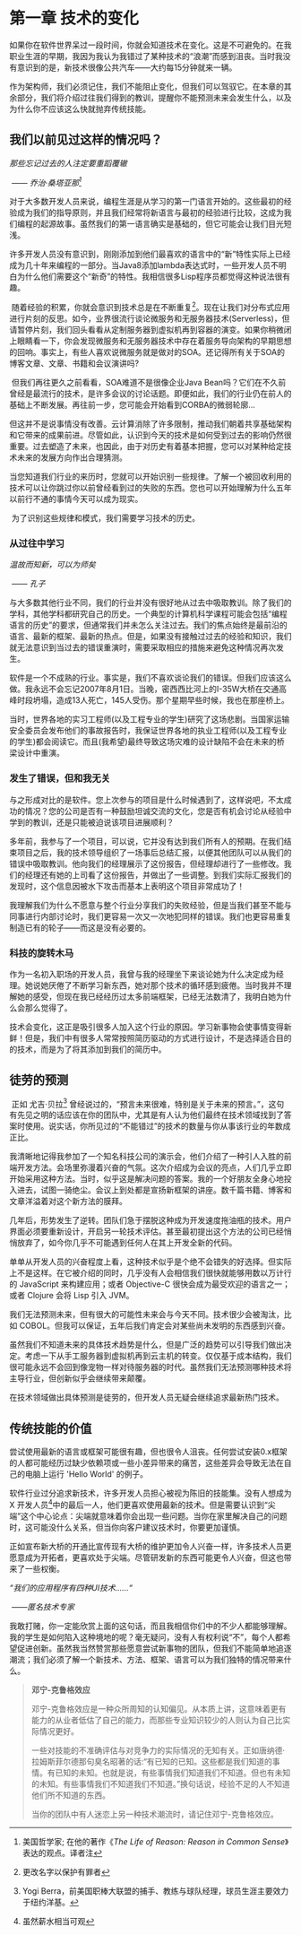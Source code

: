 # 第一章 技术的变化

​	如果你在软件世界呆过一段时间，你就会知道技术在变化。这是不可避免的。在我职业生涯的早期，我因为我认为我错过了某种技术的“浪潮”而感到沮丧。当时我没有意识到的是，新技术很像公共汽车——大约每15分钟就来一辆。

​	作为架构师，我们必须记住，我们不能阻止变化，但我们可以驾驭它。在本章的其余部分，我们将介绍过往我们得到的教训，提醒你不能预测未来会发生什么，以及为什么你不应该这么快就抛弃传统技能。

## 我们以前见过这样的情况吗？

*那些忘记过去的人注定要重蹈覆辙*

​     *—— 乔治·桑塔亚那[^1]*

​	对于大多数开发人员来说，编程生涯是从学习的第一门语言开始的。这些最初的经验成为我们的指导原则，并且我们经常将新语言与最初的经验进行比较，这成为我们编程的起源故事。虽然我们的第一语言确实是基础的，但它可能会让我们目光短浅。

​	许多开发人员没有意识到，刚刚添加到他们最喜欢的语言中的“新”特性实际上已经成为几十年来编程的一部分。当Java8添加lambda表达式时，一些开发人员不明白为什么他们需要这个“新奇”的特性。我相信很多Lisp程序员都觉得这种说法很有趣。

​	随着经验的积累，你就会意识到技术总是在不断重复[^2]。现在让我们对分布式应用进行片刻的反思。如今，业界很流行谈论微服务和无服务器技术(Serverless)，但请暂停片刻，我们回头看看从定制服务器到虚拟机再到容器的演变。如果你稍微闭上眼睛看一下，你会发现微服务和无服务器技术中存在着服务导向架构的早期思想的回响。事实上，有些人喜欢说微服务就是做对的SOA。还记得所有关于SOA的博客文章、文章、书籍和会议演讲吗?

​	但我们再往更久之前看看，SOA难道不是很像企业Java Bean吗？它们在不久前曾经是最流行的技术，是许多会议的讨论话题。即便如此，我们的行业仍在前人的基础上不断发展。再往前一步，您可能会开始看到CORBA的微弱轮廓...

​	但这并不是说事情没有改善。云计算消除了许多限制，推动我们朝着共享基础架构和它带来的成果前进。尽管如此，认识到今天的技术是如何受到过去的影响仍然很重要。过去塑造了未来，也因此，由于对历史有着基本把握，您可以对某种给定技术未来的发展方向作出合理猜测。

​	当您知道我们行业的来历时，您就可以开始识别一些规律。了解一个被回收利用的技术可以让你跳过你以前曾经看到过的失败的东西。您也可以开始理解为什么五年以前行不通的事情今天可以成为现实。  

​	为了识别这些规律和模式，我们需要学习技术的历史。

[^1]: 美国哲学家; 在他的著作《*The Life of Reason: Reason in Common Sense*》表达的观点。译者注
[^2]:更改名字以保护有罪者

### 从过往中学习

*温故而知新，可以为师矣*

​	*—— 孔子*

​	与大多数其他行业不同，我们的行业并没有很好地从过去中吸取教训。除了我们的学科，其他学科都研究自己的历史。一个典型的计算机科学课程可能会包括“编程语言的历史”的要求，但通常我们并未怎么关注过去。我们的焦点始终是最前沿的语言、最新的框架、最新的热点。但是，如果没有接触过过去的经验和知识，我们就无法意识到当过去的错误重演时，需要采取相应的措施来避免这种情况再次发生。

​	软件是一个不成熟的行业。事实是，我们不喜欢谈论我们的错误。但我们应该这么做。我永远不会忘记2007年8月1日。当晚，密西西比河上的I-35W大桥在交通高峰时段坍塌，造成13人死亡，145人受伤。那个星期早些时候，我也在那座桥上。

​	当时，世界各地的实习工程师(以及工程专业的学生)研究了这场悲剧。当国家运输安全委员会发布他们的事故报告时，我保证世界各地的执业工程师(以及工程专业的学生)都会阅读它。而且(我希望)最终导致这场灾难的设计缺陷不会在未来的桥梁设计中重演。

### 发生了错误，但和我无关

​	与之形成对比的是软件。您上次参与的项目是什么时候遇到了，这样说吧，不太成功的情况？您的公司是否有一种鼓励坦诚交流的文化，您是否有机会讨论从经验中学到的教训，还是只能被迫说该项目进展顺利？

​	多年前，我参与了一个项目，可以说，它并没有达到我们所有人的预期。在我们结束项目之后，我的技术领导组织了一场事后总结汇报，以便其他团队可以从我们的错误中吸取教训。他向我们的经理展示了这份报告，但经理却进行了一些修改。我们的经理还有她的上司看了这份报告，并做出了一些调整。到我们实际汇报我们的发现时，这个信息因被水下攻击而基本上表明这个项目非常成功了！

​	我理解我们为什么不愿意与整个行业分享我们的失败经验，但是当我们甚至不能与同事进行内部讨论时，我们更容易一次又一次地犯同样的错误。我们也更容易重复制造已有的轮子——而这是没有必要的。

### 科技的旋转木马

​	作为一名初入职场的开发人员，我曾与我的经理坐下来谈论她为什么决定成为经理。她说她厌倦了不断学习新东西，她对那个技术的循环感到疲倦。当时我并不理解她的感受，但现在我已经经历过太多前端框架，已经无法数清了，我明白她为什么会那么觉得了。

​	技术会变化，这正是吸引很多人加入这个行业的原因。学习新事物会使事情变得新鲜！但是，我们中有很多人常常按照简历驱动的方式进行设计，不是选择适合目的的技术，而是为了将其添加到我们的简历中。



## 徒劳的预测

​	正如 尤吉·贝拉[^3] 曾经说过的，“预言未来很难，特别是关于未来的预言。”，这句有先见之明的话应该在你的团队中，尤其是有人认为他们最终在技术领域找到了答案时使用。说实话，你所见过的“不能错过”的技术的数量与你从事该行业的年数成正比。

​	我清晰地记得我参加了一个知名科技公司的演示会，他们介绍了一种引人入胜的前端开发方法。会场里弥漫着兴奋的气氛。这次介绍成为会议的亮点，人们几乎立即开始采用这种方法。当时，似乎这是解决问题的答案。我的一个好朋友全身心地投入进去，试图一骑绝尘。会议上到处都是宣扬新框架的讲座。数千篇书籍、博客和文章洋溢着对这个新方法的膜拜。

​	几年后，形势发生了逆转。团队们急于摆脱这种成为开发速度拖油瓶的技术。用户界面必须要重新设计，开启另一轮技术评估。甚至最初提出这个方法的公司已经悄悄放弃了，如今你几乎不可能遇到任何人在其上开发全新的代码。

​	单单从开发人员的兴奋程度上看，这种技术似乎是个绝不会错失的好选择。但实际上不是这样。在它被介绍的同时，几乎没有人会相信我们很快就能够用数以万计行的 JavaScript 来构建应用；或者 Objective-C 很快会成为最受欢迎的语言之一；或者 Clojure 会将 Lisp 引入 JVM。

​	我们无法预测未来，但有很大的可能性未来会与今天不同。技术很少会被淘汰，比如 COBOL。但我可以保证，五年后我们肯定会对某些尚未发明的东西感到兴奋。

​	虽然我们不知道未来的具体技术趋势是什么，但是广泛的趋势可以引导我们做出决定。考虑一下从手工服务器到虚拟机再到云主机的转变。仅仅基于成本结构，我们很可能永远不会回到像宠物一样对待服务器的时代。虽然我们无法预测哪种技术将主导行业，但创新似乎会继续带来颠覆。 

​	在技术领域做出具体预测是徒劳的，但开发人员无疑会继续追求最新热门技术。

[^3]: Yogi Berra，前美国职棒大联盟的捕手、教练与球队经理，球员生涯主要效力于纽约洋基。





## 传统技能的价值

​	尝试使用最新的语言或框架可能很有趣，但也很令人沮丧。任何尝试安装0.x框架的人都可能经历过缺少依赖项或一些小差异带来的痛苦，这些差异会导致无法在自己的电脑上运行 'Hello World' 的例子。

​	软件行业过分追求新技术，许多开发人员担心被视为陈旧的技能集。没有人想成为 X 开发人员[^4]中的最后一人，他们更喜欢使用最新的技术。但是需要认识到“尖端”这个中心论点：尖端就意味着你会出现一些问题。当你在家里解决自己的问题时，这可能没什么关系，但当你向客户建议技术时，你要更加谨慎。

​	正如宣布新大桥的开通比宣传现有大桥的维护更加令人兴奋一样，许多技术人员更愿意成为开拓者，更喜欢处于尖端。尽管研发新的东西可能更令人兴奋，但这也带来了一些权衡。

*“我们的应用程序有四种UI技术……“*

​			*——匿名技术专家*

我敢打赌，你一定能欣赏上面的这句话，而且我相信你们中的不少人都能够理解。我的学生是如何陷入这种境地的呢？毫无疑问，没有人有权利说“不”，每个人都希望促进创新。虽然我当然赞赏那些愿意尝试新事物的团队，但我们不能简单地追逐潮流；我们必须了解一个新技术、方法、框架、语言可以为我们独特的情况带来什么。

> **邓宁-克鲁格效应**
>
> 邓宁-克鲁格效应是一种众所周知的认知偏见。从本质上讲，这意味着更有能力的从业者低估了自己的能力，而那些专业知识较少的人则认为自己比实际情况更好。
>
> 一些对技能的不准确评估与对竞争力的实际情况的无知有关。正如唐纳德·拉姆斯菲尔德那句臭名昭著的话:“有已知的已知。这些都是我们知道的事情。有已知的未知。也就是说，有些事情我们知道我们不知道。但也有未知的未知。有些事情我们不知道我们不知道。”换句话说，经验不足的人不知道他们所不知道的东西。
>
> 当你的团队中有人迷恋上另一种技术潮流时，请记住邓宁-克鲁格效应。

[^4]: 虽然薪水相当可观
